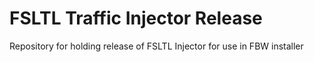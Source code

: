 # FSLTL Traffic Injector Release
Repository for holding release of FSLTL Injector for use in FBW installer